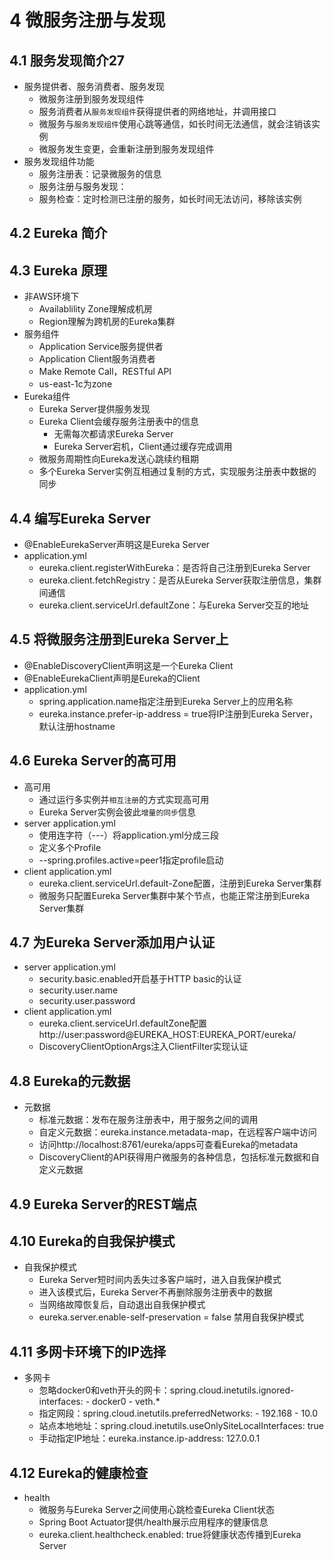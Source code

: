
# 4 微服务注册与发现

## 4.1 服务发现简介27

* 服务提供者、服务消费者、服务发现
  * 微服务注册到服务发现组件
  * 服务消费者从`服务发现组件`获得提供者的网络地址，并调用接口
  * 微服务与`服务发现组件`使用心跳等通信，如长时间无法通信，就会注销该实例
  * 微服务发生变更，会重新注册到服务发现组件
* 服务发现组件功能
  * 服务注册表：记录微服务的信息
  * 服务注册与服务发现：
  * 服务检查：定时检测已注册的服务，如长时间无法访问，移除该实例

## 4.2 Eureka 简介

## 4.3 Eureka 原理

* 非AWS环境下
  * Availablility Zone理解成机房
  * Region理解为跨机房的Eureka集群
* 服务组件
  * Application Service服务提供者
  * Application Client服务消费者
  * Make Remote Call，RESTful API
  * us-east-1c为zone
* Eureka组件
  * Eureka Server提供服务发现
  * Eureka Client会缓存服务注册表中的信息
    * 无需每次都请求Eureka Server
    * Eureka Server宕机，Client通过缓存完成调用
  * 微服务周期性向Eureka发送心跳续约租期
  * 多个Eureka Server实例互相通过复制的方式，实现服务注册表中数据的同步

## 4.4 编写Eureka Server

* @EnableEurekaServer声明这是Eureka Server
* application.yml
  * eureka.client.registerWithEureka：是否将自己注册到Eureka Server
  * eureka.client.fetchRegistry：是否从Eureka Server获取注册信息，集群间通信
  * eureka.client.serviceUrl.defaultZone：与Eureka Server交互的地址

## 4.5 将微服务注册到Eureka Server上

* @EnableDiscoveryClient声明这是一个Eureka Client
* @EnableEurekaClient声明是Eureka的Client
* application.yml
  * spring.application.name指定注册到Eureka Server上的应用名称
  * eureka.instance.prefer-ip-address = true将IP注册到Eureka Server，默认注册hostname

## 4.6 Eureka Server的高可用

* 高可用
  * 通过运行多实例并`相互注册`的方式实现高可用
  * Eureka Server实例会彼此`增量的同步`信息
* server application.yml
  * 使用连字符（---）将application.yml分成三段
  * 定义多个Profile
  * --spring.profiles.active=peer1指定profile启动
* client application.yml
  * eureka.client.serviceUrl.default-Zone配置，注册到Eureka Server集群
  * 微服务只配置Eureka Server集群中某个节点，也能正常注册到Eureka Server集群

## 4.7 为Eureka Server添加用户认证

* server application.yml
  * security.basic.enabled开启基于HTTP basic的认证
  * security.user.name
  * security.user.password
* client application.yml
  * eureka.client.serviceUrl.defaultZone配置http://user:password@EUREKA_HOST:EUREKA_PORT/eureka/
  * DiscoveryClientOptionArgs注入ClientFilter实现认证

## 4.8 Eureka的元数据

* 元数据
  * 标准元数据：发布在服务注册表中，用于服务之间的调用
  * 自定义元数据：eureka.instance.metadata-map，在远程客户端中访问
  * 访问http://localhost:8761/eureka/apps可查看Eureka的metadata
  * DiscoveryClient的API获得用户微服务的各种信息，包括标准元数据和自定义元数据

## 4.9 Eureka Server的REST端点

## 4.10 Eureka的自我保护模式

* 自我保护模式
  * Eureka Server短时间内丢失过多客户端时，进入自我保护模式
  * 进入该模式后，Eureka Server不再删除服务注册表中的数据
  * 当网络故障恢复后，自动退出自我保护模式
  * eureka.server.enable-self-preservation = false 禁用自我保护模式

## 4.11 多网卡环境下的IP选择

* 多网卡
  * 忽略docker0和veth开头的网卡：spring.cloud.inetutils.ignored-interfaces: - docker0 - veth.*
  * 指定网段：spring.cloud.inetutils.preferredNetworks: - 192.168 - 10.0
  * 站点本地地址：spring.cloud.inetutils.useOnlySiteLocalInterfaces: true
  * 手动指定IP地址：eureka.instance.ip-address: 127.0.0.1

## 4.12 Eureka的健康检查  

* health
  * 微服务与Eureka Server之间使用心跳检查Eureka Client状态
  * Spring Boot Actuator提供/health展示应用程序的健康信息
  * eureka.client.healthcheck.enabled: true将健康状态传播到Eureka Server